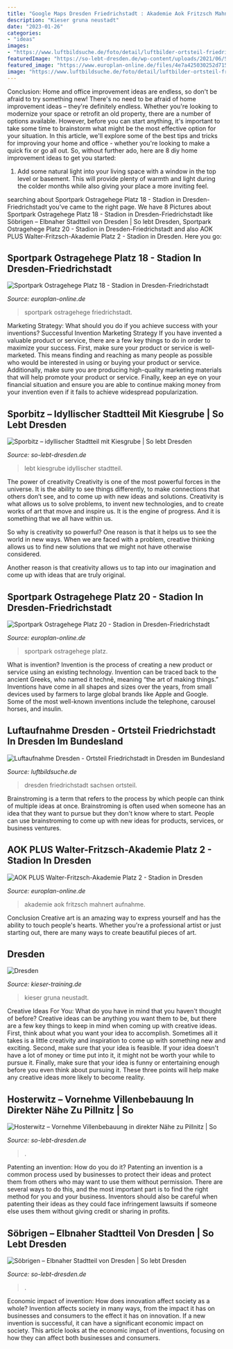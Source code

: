 ```yaml
---
title: "Google Maps Dresden Friedrichstadt : Akademie Aok Fritzsch Mahnert Aufnahme"
description: "Kieser gruna neustadt"
date: "2023-01-26"
categories:
- "ideas"
images:
- "https://www.luftbildsuche.de/foto/detail/luftbilder-ortsteil-friedrichstadt-dresden-sachsen-deutschland-361497.jpg"
featuredImage: "https://so-lebt-dresden.de/wp-content/uploads/2021/06/Soebrigen_Header-600x450.jpg"
featured_image: "https://www.europlan-online.de/files/4e7a425030252d715dcac182e5fa6a49.jpg"
image: "https://www.luftbildsuche.de/foto/detail/luftbilder-ortsteil-friedrichstadt-dresden-sachsen-deutschland-361497.jpg"
---
```



Conclusion: Home and office improvement ideas are endless, so don't be afraid to try something new!
There's no need to be afraid of home improvement ideas – they're definitely endless. Whether you're looking to modernize your space or retrofit an old property, there are a number of options available. However, before you can start anything, it's important to take some time to brainstorm what might be the most effective option for your situation. In this article, we'll explore some of the best tips and tricks for improving your home and office - whether you're looking to make a quick fix or go all out. So, without further ado, here are 8 diy home improvement ideas to get you started: 
1) Add some natural light into your living space with a window in the top level or basement. This will provide plenty of warmth and light during the colder months while also giving your place a more inviting feel.

	

		
searching about Sportpark Ostragehege Platz 18 - Stadion in Dresden-Friedrichstadt you've came to the right page. We have 8 Pictures about Sportpark Ostragehege Platz 18 - Stadion in Dresden-Friedrichstadt like Söbrigen – Elbnaher Stadtteil von Dresden | So lebt Dresden, Sportpark Ostragehege Platz 20 - Stadion in Dresden-Friedrichstadt and also AOK PLUS Walter-Fritzsch-Akademie Platz 2 - Stadion in Dresden. Here you go:
		
    
## Sportpark Ostragehege Platz 18 - Stadion In Dresden-Friedrichstadt

<img loading=lazy src="https://www.europlan-online.de/files/2d921357bd599c0744ff227286ffe515.jpg" onerror="this.onerror=null;this.src='https://tse4.mm.bing.net/th?id=OIP.vLzumSWpG1O2vn-NdoqmHAHaEK&amp;pid=15.1';" alt="Sportpark Ostragehege Platz 18 - Stadion in Dresden-Friedrichstadt">

_Source: europlan-online.de_

>sportpark ostragehege friedrichstadt. 

	

Marketing Strategy: What should you do if you achieve success with your inventions?
Successful Invention Marketing Strategy
If you have invented a valuable product or service, there are a few key things to do in order to maximize your success. First, make sure your product or service is well-marketed. This means finding and reaching as many people as possible who would be interested in using or buying your product or service. Additionally, make sure you are producing high-quality marketing materials that will help promote your product or service. Finally, keep an eye on your financial situation and ensure you are able to continue making money from your invention even if it fails to achieve widespread popularization.

    
## Sporbitz – Idyllischer Stadtteil Mit Kiesgrube | So Lebt Dresden

<img loading=lazy src="https://so-lebt-dresden.de/wp-content/uploads/2021/03/Sporbitz_Header-1024x675.jpg" onerror="this.onerror=null;this.src='https://tse4.mm.bing.net/th?id=OIP._MQny2j8IIOSaWWFoK0rEAHaE4&amp;pid=15.1';" alt="Sporbitz – idyllischer Stadtteil mit Kiesgrube | So lebt Dresden">

_Source: so-lebt-dresden.de_

>lebt kiesgrube idyllischer stadtteil. 

	

The power of creativity
Creativity is one of the most powerful forces in the universe. It is the ability to see things differently, to make connections that others don’t see, and to come up with new ideas and solutions.
Creativity is what allows us to solve problems, to invent new technologies, and to create works of art that move and inspire us. It is the engine of progress. And it is something that we all have within us.

So why is creativity so powerful? One reason is that it helps us to see the world in new ways. When we are faced with a problem, creative thinking allows us to find new solutions that we might not have otherwise considered.

Another reason is that creativity allows us to tap into our imagination and come up with ideas that are truly original.

    
## Sportpark Ostragehege Platz 20 - Stadion In Dresden-Friedrichstadt

<img loading=lazy src="https://www.europlan-online.de/files/3713c0daf8a1bf27cc0dfd84afdb4630.jpg" onerror="this.onerror=null;this.src='https://tse2.mm.bing.net/th?id=OIP.4mcpe1zlf_pS9apL8ReRLAHaFj&amp;pid=15.1';" alt="Sportpark Ostragehege Platz 20 - Stadion in Dresden-Friedrichstadt">

_Source: europlan-online.de_

>sportpark ostragehege platz. 

	

What is invention?
Invention is the process of creating a new product or service using an existing technology. Invention can be traced back to the ancient Greeks, who named it technē, meaning “the art of making things.” Inventions have come in all shapes and sizes over the years, from small devices used by farmers to large global brands like Apple and Google. Some of the most well-known inventions include the telephone, carousel horses, and insulin.

    
## Luftaufnahme Dresden - Ortsteil Friedrichstadt In Dresden Im Bundesland

<img loading=lazy src="https://www.luftbildsuche.de/foto/detail/luftbilder-ortsteil-friedrichstadt-dresden-sachsen-deutschland-361497.jpg" onerror="this.onerror=null;this.src='https://tse2.mm.bing.net/th?id=OIP.B44UxQa9zlyKiDCLO5qPrgHaE6&amp;pid=15.1';" alt="Luftaufnahme Dresden - Ortsteil Friedrichstadt in Dresden im Bundesland">

_Source: luftbildsuche.de_

>dresden friedrichstadt sachsen ortsteil. 

	

Brainstroming is a term that refers to the process by which people can think of multiple ideas at once. Brainstroming is often used when someone has an idea that they want to pursue but they don't know where to start. People can use brainstroming to come up with new ideas for products, services, or business ventures.

    
## AOK PLUS Walter-Fritzsch-Akademie Platz 2 - Stadion In Dresden

<img loading=lazy src="https://www.europlan-online.de/files/4e7a425030252d715dcac182e5fa6a49.jpg" onerror="this.onerror=null;this.src='https://tse2.mm.bing.net/th?id=OIP.YmOPElpDiJJfqOuf226BeAHaFj&amp;pid=15.1';" alt="AOK PLUS Walter-Fritzsch-Akademie Platz 2 - Stadion in Dresden">

_Source: europlan-online.de_

>akademie aok fritzsch mahnert aufnahme. 

	

Conclusion
Creative art is an amazing way to express yourself and has the ability to touch people's hearts. Whether you're a professional artist or just starting out, there are many ways to create beautiful pieces of art.

    
## Dresden

<img loading=lazy src="https://www.kieser-training.de/fileadmin/user_upload/Studios/Germany/Dresden/Dresden-Gruna/Studio/neue_Studiobilder_2019/Dresden_Gruna_Aussenaufnahme_01.jpg" onerror="this.onerror=null;this.src='https://tse2.mm.bing.net/th?id=OIP.krlQm5clcikf9INzdJR-iAHaEK&amp;pid=15.1';" alt="Dresden">

_Source: kieser-training.de_

>kieser gruna neustadt. 

	

Creative Ideas For You: What do you have in mind that you haven't thought of before?
Creative ideas can be anything you want them to be, but there are a few key things to keep in mind when coming up with creative ideas. First, think about what you want your idea to accomplish. Sometimes all it takes is a little creativity and inspiration to come up with something new and exciting. Second, make sure that your idea is feasible. If your idea doesn't have a lot of money or time put into it, it might not be worth your while to pursue it. Finally, make sure that your idea is funny or entertaining enough before you even think about pursuing it. These three points will help make any creative ideas more likely to become reality.

    
## Hosterwitz – Vornehme Villenbebauung In Direkter Nähe Zu Pillnitz | So

<img loading=lazy src="https://so-lebt-dresden.de/wp-content/uploads/2018/05/Kirche-Maria-am-Wasser-in-Stadtteil-Dresden-Hosterwitz_groß.jpg" onerror="this.onerror=null;this.src='https://tse3.mm.bing.net/th?id=OIP.FAELUzJ8iKKqzWhYfdZGuwHaE7&amp;pid=15.1';" alt="Hosterwitz – Vornehme Villenbebauung in direkter Nähe zu Pillnitz | So">

_Source: so-lebt-dresden.de_

>. 

	

Patenting an invention: How do you do it?
Patenting an invention is a common process used by businesses to protect their ideas and protect them from others who may want to use them without permission. There are several ways to do this, and the most important part is to find the right method for you and your business. Inventors should also be careful when patenting their ideas as they could face infringement lawsuits if someone else uses them without giving credit or sharing in profits.

    
## Söbrigen – Elbnaher Stadtteil Von Dresden | So Lebt Dresden

<img loading=lazy src="https://so-lebt-dresden.de/wp-content/uploads/2021/06/Soebrigen_Header-600x450.jpg" onerror="this.onerror=null;this.src='https://tse2.mm.bing.net/th?id=OIP.CWxlfaMrABUcX9uHoTTOnwHaFj&amp;pid=15.1';" alt="Söbrigen – Elbnaher Stadtteil von Dresden | So lebt Dresden">

_Source: so-lebt-dresden.de_

>. 

	

Economic impact of invention: How does innovation affect society as a whole?
Invention affects society in many ways, from the impact it has on businesses and consumers to the effect it has on innovation. If a new invention is successful, it can have a significant economic impact on society. This article looks at the economic impact of inventions, focusing on how they can affect both businesses and consumers.

